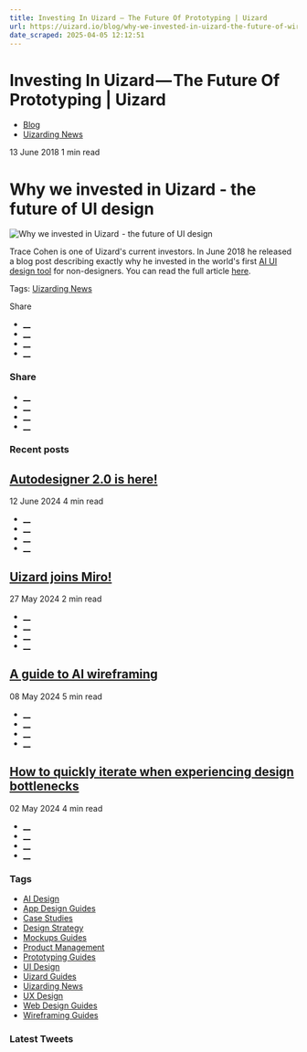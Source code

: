 ```yaml
---
title: Investing In Uizard — The Future Of Prototyping | Uizard
url: https://uizard.io/blog/why-we-invested-in-uizard-the-future-of-wireframe-prototyping/
date_scraped: 2025-04-05 12:12:51
---
```


# Investing In Uizard — The Future Of Prototyping | Uizard

  * [Blog](https://uizard.io/blog/)
  * [Uizarding News](/blog/tag/uizarding-news/)

13 June 2018 1 min read

# Why we invested in Uizard - the future of UI design

![Why we invested in Uizard  - the future of UI design](/blog/content/images/size/w730/2023/06/uizard-design-simplified.png)

Trace Cohen is one of Uizard's current investors. In June 2018 he released a blog post describing exactly why he invested in the world's first [AI UI design tool](https://uizard.io/ai-design/) for non-designers. You can read the full article [here](https://hackernoon.com/why-we-invested-in-uizard-the-future-of-wireframe-prototyping-86ed41383d36).

Tags: [Uizarding News](/blog/tag/uizarding-news/)

Share 

  * [__](https://twitter.com/share?text=Why%20we%20invested%20in%20Uizard%E2%80%8A%20-%20the%20future%20of%20UI%20design&url=https://uizard.io/blog/why-we-invested-in-uizard-the-future-of-wireframe-prototyping/ "Share on Twitter")
  * [__](https://www.linkedin.com/sharing/share-offsite/?url=https://uizard.io/blog/why-we-invested-in-uizard-the-future-of-wireframe-prototyping/ "Share on LinkedIn")
  * [__](https://www.facebook.com/sharer/sharer.php?u=https://uizard.io/blog/why-we-invested-in-uizard-the-future-of-wireframe-prototyping/ "Share on Facebook")
  * [__](mailto:?subject=Why%20we%20invested%20in%20Uizard%E2%80%8A%20-%20the%20future%20of%20UI%20design "Share by Email")

### Share

  * [__](https://twitter.com/share?text=Why%20we%20invested%20in%20Uizard%E2%80%8A%20-%20the%20future%20of%20UI%20design&url=https://uizard.io/blog/why-we-invested-in-uizard-the-future-of-wireframe-prototyping/ "Share on Twitter")
  * [__](https://www.linkedin.com/sharing/share-offsite/?url=https://uizard.io/blog/why-we-invested-in-uizard-the-future-of-wireframe-prototyping/ "Share on LinkedIn")
  * [__](https://www.facebook.com/sharer/sharer.php?u=https://uizard.io/blog/why-we-invested-in-uizard-the-future-of-wireframe-prototyping/ "Share on Facebook")
  * [__](mailto:?subject=Why%20we%20invested%20in%20Uizard%E2%80%8A%20-%20the%20future%20of%20UI%20design "Share by Email")

### Recent posts

[](/blog/autodesigner-2-0-is-here/ "Autodesigner 2.0 is here!")

## [Autodesigner 2.0 is here!](/blog/autodesigner-2-0-is-here/ "Autodesigner 2.0 is here!")

12 June 2024 4 min read

  * [__](https://twitter.com/share?text=Autodesigner%202.0%20is%20here!&url=https://uizard.io/blog/autodesigner-2-0-is-here/ "Share on Twitter")
  * [__](https://www.linkedin.com/sharing/share-offsite/?url=https://uizard.io/blog/autodesigner-2-0-is-here/ "Share on LinkedIn")
  * [__](https://www.facebook.com/sharer/sharer.php?u=https://uizard.io/blog/autodesigner-2-0-is-here/ "Share on Facebook")
  * [__](mailto:?subject=Autodesigner%202.0%20is%20here! "Share by Email")

[](/blog/uizard-joins-miro/ "Uizard joins Miro!")

## [Uizard joins Miro!](/blog/uizard-joins-miro/ "Uizard joins Miro!")

27 May 2024 2 min read

  * [__](https://twitter.com/share?text=Uizard%20joins%20Miro!&url=https://uizard.io/blog/uizard-joins-miro/ "Share on Twitter")
  * [__](https://www.linkedin.com/sharing/share-offsite/?url=https://uizard.io/blog/uizard-joins-miro/ "Share on LinkedIn")
  * [__](https://www.facebook.com/sharer/sharer.php?u=https://uizard.io/blog/uizard-joins-miro/ "Share on Facebook")
  * [__](mailto:?subject=Uizard%20joins%20Miro! "Share by Email")

[](/blog/guide-to-ai-wireframing/ "A guide to AI wireframing")

## [A guide to AI wireframing](/blog/guide-to-ai-wireframing/ "A guide to AI wireframing")

08 May 2024 5 min read

  * [__](https://twitter.com/share?text=A%20guide%20to%20AI%20wireframing&url=https://uizard.io/blog/guide-to-ai-wireframing/ "Share on Twitter")
  * [__](https://www.linkedin.com/sharing/share-offsite/?url=https://uizard.io/blog/guide-to-ai-wireframing/ "Share on LinkedIn")
  * [__](https://www.facebook.com/sharer/sharer.php?u=https://uizard.io/blog/guide-to-ai-wireframing/ "Share on Facebook")
  * [__](mailto:?subject=A%20guide%20to%20AI%20wireframing "Share by Email")

[](/blog/how-to-iterate-when-experiencing-design-bottlenecks/ "How to quickly iterate when experiencing design bottlenecks")

## [How to quickly iterate when experiencing design bottlenecks](/blog/how-to-iterate-when-experiencing-design-bottlenecks/ "How to quickly iterate when experiencing design bottlenecks")

02 May 2024 4 min read

  * [__](https://twitter.com/share?text=How%20to%20quickly%20iterate%20when%20experiencing%20design%20bottlenecks&url=https://uizard.io/blog/how-to-iterate-when-experiencing-design-bottlenecks/ "Share on Twitter")
  * [__](https://www.linkedin.com/sharing/share-offsite/?url=https://uizard.io/blog/how-to-iterate-when-experiencing-design-bottlenecks/ "Share on LinkedIn")
  * [__](https://www.facebook.com/sharer/sharer.php?u=https://uizard.io/blog/how-to-iterate-when-experiencing-design-bottlenecks/ "Share on Facebook")
  * [__](mailto:?subject=How%20to%20quickly%20iterate%20when%20experiencing%20design%20bottlenecks "Share by Email")

### Tags

  * [AI Design](/blog/tag/ai-design/ "AI Design")
  * [App Design Guides](/blog/tag/app-design/ "App Design Guides")
  * [Case Studies](/blog/tag/case-studies/ "Case Studies")
  * [Design Strategy](/blog/tag/design-strategy/ "Design Strategy")
  * [Mockups Guides](/blog/tag/mockups/ "Mockups Guides")
  * [Product Management](/blog/tag/product-management/ "Product Management")
  * [Prototyping Guides](/blog/tag/prototyping/ "Prototyping Guides")
  * [UI Design](/blog/tag/ui-design/ "UI Design")
  * [Uizard Guides](/blog/tag/uizard-guides/ "Uizard Guides")
  * [Uizarding News](/blog/tag/uizarding-news/ "Uizarding News")
  * [UX Design](/blog/tag/ux-design/ "UX Design")
  * [Web Design Guides](/blog/tag/web-design/ "Web Design Guides")
  * [Wireframing Guides](/blog/tag/wireframing/ "Wireframing Guides")

### Latest Tweets
